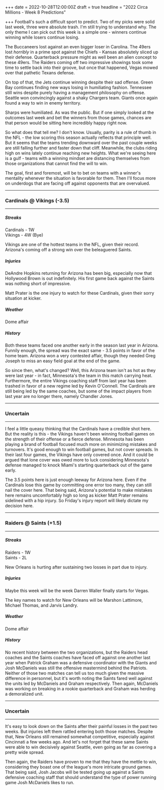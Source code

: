 +++
date = 2022-10-28T12:00:00Z
draft = true
headline = "2022 Circa Millions - Week 8 Predictions"

+++
Football's such a difficult sport to predict. Two of my picks were solid last week, three were absolute trash. I'm still trying to understand why. The only theme I can pick out this week is a simple one - winners continue winning while losers continue losing.

The Buccaneers lost against an even bigger loser in Carolina. The 49ers lost _horribly_ in a prime spot against the Chiefs - Kansas absolutely sliced up their defense. Quarterback pressure might as well been an alien concept to these 49ers. The Raiders coming off two impressive showings took some time to settle back into their groove, but once that happened, Vegas mowed over that pathetic Texans defense.

On top of that, the Jets continue winning despite their sad offense. Green Bay continues finding new ways losing in humiliating fashion. Tennessee still wins despite purely having a management philosophy on offense. Seattle won convincingly against a shaky Chargers team. Giants once again found a way to win in enemy territory.

Sharps were humiliated. As was the public. But if one simply looked at the outcomes last week and bet the winners from those games, chances are that person would be sitting here incredibly happy right now.

So what does that tell me? I don't know. Usually, parity is a rule of thumb in the NFL - the low scoring this season actually reflects that principle well. But it seems that the teams trending downward over the past couple weeks are still falling further and faster down that cliff. Meanwhile, the clubs riding high on wins lately continue reaching new heights. What we're seeing here is a gulf - teams with a winning mindset are distancing themselves from those organizations that cannot find the will to win.

The goal, first and foremost, will be to bet on teams with a winner's mentality whenever the situation is favorable for them. Then I'll focus more on underdogs that are facing off against opponents that are overvalued.

***

### Cardinals @ Vikings (-3.5)

***

##### _Streaks_

Cardinals - 1W  
Vikings - 4W (Bye)

Vikings are one of the hottest teams in the NFL, given their record. Arizona's coming off a strong win over the beleaguered Saints.

##### _Injuries_

DeAndre Hopkins returning for Arizona has been big, especially now that Hollywood Brown is out indefinitely. His first game back against the Saints was nothing short of impressive.

Matt Prater is the one injury to watch for these Cardinals, given their sorry situation at kicker.

##### _Weather_

Dome affair

##### _History_

Both these teams faced one another early in the season last year in Arizona. Funnily enough, the spread was the exact same - 3.5 points in favor of the home team. Arizona won a very contested affair, though they needed Greg Joseph to miss an easy field goal at the end of the game.

So since then, what's changed? Well, this Arizona team isn't as hot as they were last year - in fact, Minnesota's the team in this match carrying heat. Furthermore, the entire Vikings coaching staff from last year has been trashed in favor of a new regime led by Kevin O'Connell. The Cardinals are still being led by the same coaches, but some of the impact players from last year are no longer there, namely Chandler Jones. 

***

### Uncertain

***

I feel a little queasy thinking that the Cardinals have a credible shot here. But the reality is this - the Vikings haven't been winning football games on the strength of their offense or a fierce defense. Minnesota has been playing a brand of football focused much more on minimizing mistakes and turnovers. It's good enough to win football games, but not cover spreads. In their last four games, the Vikings have only covered once. And it could be argued that lone cover was owed more to luck considering Minnesota's defense managed to knock Miami's starting quarterback out of the game early.

The 3.5 points here is just enough leeway for Arizona here. Even if the Cardinals lose this game by committing one error too many, they can still nail the cover here. That being said, Arizona's potential to make mistakes here remains uncomfortably high so long as kicker Matt Prater remains sidelined with a hip injury. So Friday's injury report will likely dictate my decision here.

***

### Raiders @ Saints (+1.5)

***

##### _Streaks_

Raiders - 1W  
Saints - 2L

New Orleans is hurting after sustaining two losses in part due to injury.

##### _Injuries_

Maybe this week will be the week Darren Waller finally starts for Vegas.

The key names to watch for New Orleans will be Marshon Lattimore, Michael Thomas, and Jarvis Landry.

##### _Weather_

Dome affair

##### _History_

No recent history between the two organizations, but the Raiders head coaches and the Saints coaches have faced off against one another last year when Patrick Graham was a defensive coordinator with the Giants and Josh McDaniels was still the offensive mastermind behind the Patriots. Neither of those two matches can tell us too much given the massive difference in personnel, but it's worth noting the Saints fared well against the units led by McDaniels and Graham respectively. Then again, McDaniels was working on breaking in a rookie quarterback and Graham was herding a demoralized unit.

***

### Uncertain

***

It's easy to look down on the Saints after their painful losses in the past two weeks. But injuries left them rattled entering both those matches. Despite that, New Orleans still remained somewhat competitive, especially against Cincinnati a few weeks ago. And let's not forget that these same Saints were able to win decisively against Seattle, even going as far as covering a pretty wide spread.

Then again, the Raiders have proven to me that they have the mettle to win, considering they boast one of the league's more intricate ground games. That being said, Josh Jacobs will be tested going up against a Saints defensive coaching staff that should understand the type of power running game Josh McDaniels likes to run.

  
